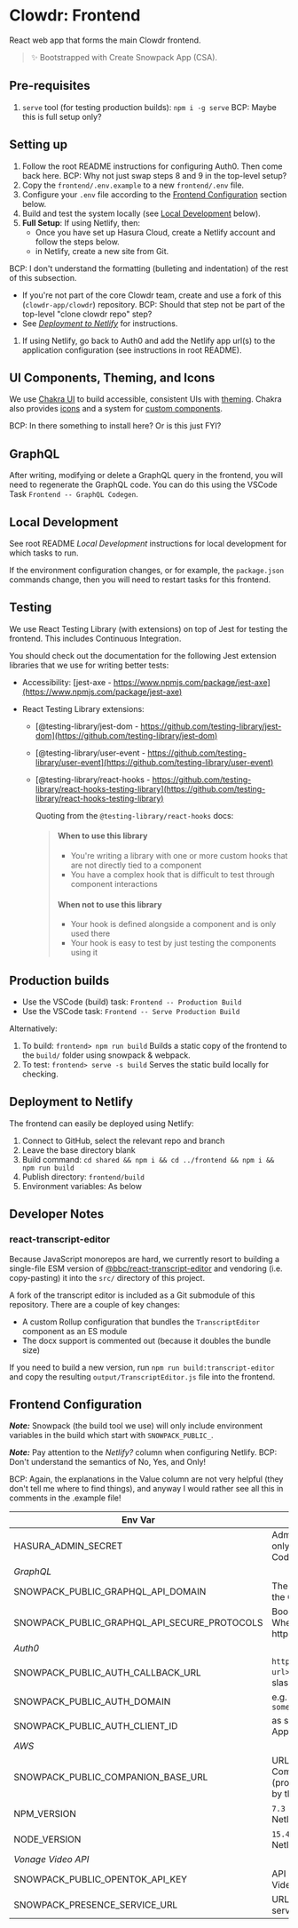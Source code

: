 # Clowdr: Frontend

React web app that forms the main Clowdr frontend.

> ✨ Bootstrapped with Create Snowpack App (CSA).

## Pre-requisites

1. `serve` tool (for testing production builds): `npm i -g serve`
   BCP: Maybe this is full setup only?

## Setting up

1. Follow the root README instructions for configuring Auth0. Then come back here.
   BCP: Why not just swap steps 8 and 9 in the top-level setup?
2. Copy the `frontend/.env.example` to a new `frontend/.env` file.
3. Configure your `.env` file according to the [Frontend
   Configuration](#frontend-configuration) section below.
4. Build and test the system locally (see [Local Development](#local-development)
   below).
5. **Full Setup**: If using Netlify, then:
   - Once you have set up Hasura Cloud, create a Netlify account and
     follow the steps below.
   - in Netlify, create a new site from Git.

BCP: I don't understand the formatting (bulleting and indentation) of the
rest of this subsection.

- If you're not part of the core Clowdr team, create and use a fork of this
  (`clowdr-app/clowdr`) repository.
  BCP: Should that step not be part of the top-level "clone clowdr repo" step?
- See _[Deployment to Netlify](#deployment-to-netlify)_ for instructions.

1. If using Netlify, go back to Auth0 and add the Netlify app url(s) to the
   application configuration (see instructions in root README).

## UI Components, Theming, and Icons

We use [Chakra UI](https://chakra-ui.com/) to build accessible, consistent UIs
with [theming](@chakra-ui/theme-tools). Chakra also provides
[icons](https://chakra-ui.com/docs/components/icon) and a system for [custom
components](@chakra-ui/theme-tools).

BCP: In there something to install here? Or is this just FYI?

## GraphQL

After writing, modifying or delete a GraphQL query in the frontend, you will
need to regenerate the GraphQL code. You can do this using the VSCode Task
`Frontend -- GraphQL Codegen`.

## Local Development

See root README _Local Development_ instructions for local development for
which tasks to run.

If the environment configuration changes, or for example, the `package.json`
commands change, then you will need to restart tasks for this frontend.

## Testing

We use React Testing Library (with extensions) on top of Jest for testing the
frontend. This includes Continuous Integration.

You should check out the documentation for the following Jest extension
libraries that we use for writing better tests:

- Accessibility: [jest-axe -
  https://www.npmjs.com/package/jest-axe](https://www.npmjs.com/package/jest-axe)
- React Testing Library extensions:

  - [@testing-library/jest-dom -
    https://github.com/testing-library/jest-dom](https://github.com/testing-library/jest-dom)
  - [@testing-library/user-event -
    https://github.com/testing-library/user-event](https://github.com/testing-library/user-event)
  - [@testing-library/react-hooks -
    https://github.com/testing-library/react-hooks-testing-library](https://github.com/testing-library/react-hooks-testing-library)

    Quoting from the `@testing-library/react-hooks` docs:

    > #### When to use this library
    >
    > - You're writing a library with one or more custom hooks that are not
    >   directly tied to a component
    > - You have a complex hook that is difficult to test through component
    >   interactions
    >
    > #### When not to use this library
    >
    > - Your hook is defined alongside a component and is only used there
    > - Your hook is easy to test by just testing the components using it

## Production builds

- Use the VSCode (build) task: `Frontend -- Production Build`
- Use the VSCode task: `Frontend -- Serve Production Build`

Alternatively:

1. To build: `frontend> npm run build` Builds a static copy of the frontend to
   the `build/` folder using snowpack & webpack.
1. To test: `frontend> serve -s build` Serves the static build locally for
   checking.

## Deployment to Netlify

The frontend can easily be deployed using Netlify:

1. Connect to GitHub, select the relevant repo and branch
1. Leave the base directory blank
1. Build command: `cd shared && npm i && cd ../frontend && npm i && npm run build`
1. Publish directory: `frontend/build`
1. Environment variables: As below

## Developer Notes

### react-transcript-editor

Because JavaScript monorepos are hard, we currently resort to building a single-file ESM version of [@bbc/react-transcript-editor](https://www.npmjs.com/package/@bbc/react-transcript-editor) and vendoring (i.e. copy-pasting) it into the `src/` directory of this project.

A fork of the transcript editor is included as a Git submodule of this repository. There are a couple of key changes:

- A custom Rollup configuration that bundles the `TranscriptEditor` component as an ES module
- The docx support is commented out (because it doubles the bundle size)

If you need to build a new version, run `npm run build:transcript-editor` and copy the resulting `output/TranscriptEditor.js` file into the frontend.

## Frontend Configuration

**_Note:_** Snowpack (the build tool we use) will only include environment
variables in the build which start with `SNOWPACK_PUBLIC_`.

**_Note:_** Pay attention to the _Netlify?_ column when configuring Netlify.
BCP: Don't understand the semantics of No, Yes, and Only!

BCP: Again, the explanations in the Value column are not very helpful (they
don't tell me where to find things), and anyway I would rather see all this
in comments in the .example file!

| Env Var                                      | Value                                                                                | Netlify? |
| -------------------------------------------- | ------------------------------------------------------------------------------------ | -------- |
| HASURA_ADMIN_SECRET                          | Admin secret (used only for GraphQL Codegen)                                         | No       |
| _GraphQL_                                    |                                                                                      |          |
| SNOWPACK_PUBLIC_GRAPHQL_API_DOMAIN           | The domain and port of the GraphQL server                                            | Yes      |
| SNOWPACK_PUBLIC_GRAPHQL_API_SECURE_PROTOCOLS | Boolean. Default: true. Whether to use https/wss or not.                             | Yes      |
| _Auth0_                                      |                                                                                      |          |
| SNOWPACK_PUBLIC_AUTH_CALLBACK_URL            | `http(s)://<frontend-url>/auth0` (no trailing slash)                                 | Yes      |
| SNOWPACK_PUBLIC_AUTH_DOMAIN                  | <auth0-domain> e.g. `something.eu.auth0.com`                                         | Yes      |
| SNOWPACK_PUBLIC_AUTH_CLIENT_ID               | <auth0-client-id> as shown in Auth0 Application                                      | Yes      |
| _AWS_                                        |                                                                                      |          |
| SNOWPACK_PUBLIC_COMPANION_BASE_URL           | URL of the Uppy Companion instance (provided at `/companion` by the actions service) | Yes      |
| NPM_VERSION                                  | `7.3` (only required in Netlify)                                                     | Only     |
| NODE_VERSION                                 | `15.4` (only required in Netlify)                                                    | Only     |
| _Vonage Video API_                           |                                                                                      |
| SNOWPACK_PUBLIC_OPENTOK_API_KEY              | API key for the Vonage Video API project                                             |          |
| SNOWPACK_PRESENCE_SERVICE_URL                | URL to the presence service.                                                         |
